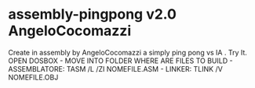 # assembly-pingpong v2.0 AngeloCocomazzi
Create in assembly by AngeloCocomazzi a simply ping pong vs IA . Try It.
OPEN DOSBOX - 
MOVE INTO FOLDER WHERE ARE FILES TO BUILD - 
ASSEMBLATORE: TASM /L /ZI NOMEFILE.ASM - 
LINKER: TLINK /V NOMEFILE.OBJ
